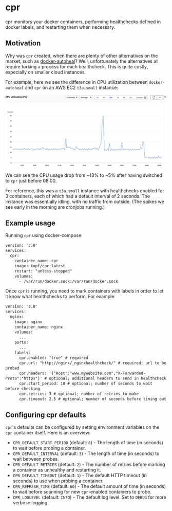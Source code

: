 # cpr
cpr monitors your docker containers, performing healthchecks defined in docker labels, and restarting them when necessary. 

## Motivation

Why was `cpr` created, when there are plenty of other alternatives on the market, such as [docker-autoheal](https://github.com/willfarrell/docker-autoheal)? 
Well, unfortunately the alternatives all require forking a process for each healthcheck. This is quite costly,
especially on smaller cloud instances. 

For example, here we see the difference in CPU utilization between `docker-autoheal` and `cpr` on 
an AWS EC2 `t3a.small` instance:

![cpu_utilization_screenshot](cpu_utilization_screenshot.png)

We can see the CPU usage drop from ~13% to ~5% after having switched to `cpr` just before 08:00. 

For reference, this was a `t3a.small` instance with healthchecks enabled for 3 containers, each of which had
a default interval of 2 seconds. The instance was essentially idling, with no traffic from outside. (The spikes
we see early in the morning are cronjobs running.)

## Example usage

Running `cpr` using docker-compose: 

```
version: '3.0'
services:
  cpr:
    container_name: cpr
    image: kopf/cpr:latest
    restart: "unless-stopped"
    volumes:
      - /var/run/docker.sock:/var/run/docker.sock
```

Once `cpr` is running, you need to mark containers with labels in order to let it know what healthchecks to perform. For example:

```
version: '3.0'
services:
  nginx:
    image: nginx
    container_name: nginx
    volumes:
      ...
    ports:
      ...
    labels:
      cpr.enabled: "true" # required
      cpr.url: "http://nginx/_nginxhealthcheck/" # required; url to be probed
      cpr.headers: '{"Host":"www.mywebsite.com","X-Forwarded-Proto":"https"}' # optional; additional headers to send in healthcheck
      cpr.start_period: 10 # optional; number of seconds to wait before checking
      cpr.retries: 3 # optional; number of retries to make
      cpr.timeout: 2.5 # optional; number of seconds before timing out
```

## Configuring cpr defaults

`cpr`'s defaults can be configured by setting environment variables on the `cpr` container itself. Here is an overview:

* `CPR_DEFAULT_START_PERIOD` (default: `8`) - The length of time (in seconds) to wait before probing a container.
* `CPR_DEFAULT_INTERVAL` (default: `3`) - The length of time (in seconds) to wait between probes.
* `CPR_DEFAULT_RETRIES` (default: `2`) - The number of retries before marking a container as unhealthy and restarting it.
* `CPR_DEFAULT_TIMEOUT` (default: `1`) - The default HTTP timeout (in seconds) to use when probing a container.
* `CPR_REFRESH_TIME` (default: `60`) - The default amount of time (in seconds) to wait before scanning for new `cpr`-enabled containers to probe.  
* `CPR_LOGLEVEL` (default: `INFO`) - The default log level. Set to `DEBUG` for more verbose logging. 